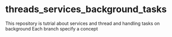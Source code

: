 # threads_services_background_tasks
This repository is tutrial about services and thread and handling tasks on background 
Each branch specify a concept 
